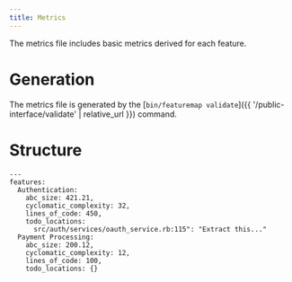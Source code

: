 ```yaml
---
title: Metrics
---
```


The metrics file includes basic metrics derived for each feature.

# Generation

The metrics file is generated by the [`bin/featuremap validate`]({{ '/public-interface/validate' | relative_url }}) command.

# Structure

```
---
features:
  Authentication:
    abc_size: 421.21,
    cyclomatic_complexity: 32,
    lines_of_code: 450,
    todo_locations:
      src/auth/services/oauth_service.rb:115": "Extract this..."
  Payment Processing:
    abc_size: 200.12,
    cyclomatic_complexity: 12,
    lines_of_code: 100,
    todo_locations: {}
```

